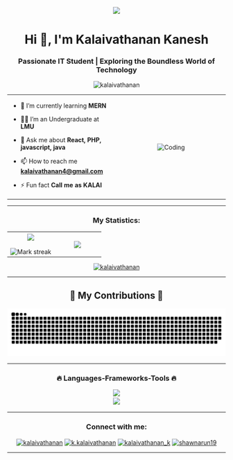 <p align="center" ><img  src = "https://github.com/7oSkaaa/7oSkaaa/blob/main/Images/about_me.gif?raw=true" width = 100px></p>
<h1 align="center">Hi 👋, I'm Kalaivathanan Kanesh</h1>
<h3 align="center">Passionate IT Student | Exploring the Boundless World of Technology</h3>
<p align="center"> <img src="https://komarev.com/ghpvc/?username=kalaivathanan&label=Profile%20views&color=0e75b6&style=flat" alt="kalaivathanan" /> </p>

<table align="center">
<tr border="none">
<td width="50%" align="left">
  
- 🌱 I’m currently learning **MERN**

- 🧑‍🎓 I’m an Undergraduate at **LMU**

- 💬 Ask me about **React, PHP, javascript, java**

- 📫 How to reach me **kalaivathanan4@gmail.com**
  
- ⚡ Fun fact **Call me as KALAI**

</td>
<td width="50%" align="center">
  <img align="center" alt="Coding" width="420" height="235" src="https://cdn.dribbble.com/users/1292677/screenshots/6139167/media/5387dc7e035b3efe9d94516044de66a4.gif">
  </td>
</tr>
</table>
<hr/>

<h3 align="center">My Statistics:</h3>
<p align="center">
<table align="center">
<tr border="none">
<td width="50%" align="center">
  
  <img  align="center"  src="https://github-readme-stats.vercel.app/api?username=kalaivathanan&theme=dark&show_icons=true&count_private=true" />
  <br></br>
  <img  title="🔥 Get streak stats for your profile at git.io/streak-stats" alt="Mark streak" src="https://github-readme-streak-stats.herokuapp.com/?user=kalaivathanan&theme=dark&hide_border=false" /> 
</td>
<td width="50%" align="center">
  <img  align="center"  src="https://github-readme-stats.anuraghazra1.vercel.app/api/top-langs/?username=kalaivathanan&theme=dark&hide_border=false&no-bg=true&no-frame=true&langs_count=10"/>
  </td>
</tr>
</table>

<p align="center"> <a href="https://github.com/ryo-ma/github-profile-trophy"><img src="https://github-profile-trophy.vercel.app/?username=kalaivathanan" alt="kalaivathanan" /></a> </p>

---

<div align="center">
  <h2>🐍 My Contributions 🐍</h2>
  <img alt="snake eating my contributions" src="https://raw.githubusercontent.com/kalaivathanan/kalaivathanan/output/github-contribution-grid-snake-dark.svg" />
</div>

---

<h3 align="center">🔥 Languages-Frameworks-Tools 🔥</h3>
<p align="center">
  <a href="https://skillicons.dev">
    <img src="https://skillicons.dev/icons?i=laravel,react,angular,nodejs,spring,express,javascript,java,php,cpp,mysql,postman,git,github" /><br>
    <img src="https://skillicons.dev/icons?i=html,css,sass,bootstrap,wordpress,vscode,figma" />
  </a>
</p>

---

<h3 align="center">Connect with me:</h3>
<p align="center">
<a href="https://linkedin.com/in/kalaivathanan" target="blank"><img align="center" src="https://raw.githubusercontent.com/rahuldkjain/github-profile-readme-generator/master/src/images/icons/Social/linked-in-alt.svg" alt="kalaivathanan" height="30" width="40" /></a>
<a href="https://fb.com/k.kalaivathanan" target="blank"><img align="center" src="https://raw.githubusercontent.com/rahuldkjain/github-profile-readme-generator/master/src/images/icons/Social/facebook.svg" alt="k.kalaivathanan" height="30" width="40" /></a>
<a href="https://instagram.com/kalaivathanan_k" target="blank"><img align="center" src="https://raw.githubusercontent.com/rahuldkjain/github-profile-readme-generator/master/src/images/icons/Social/instagram.svg" alt="kalaivathanan_k" height="30" width="40" /></a>
  <a href="https://www.leetcode.com/kalaivathanan" target="blank"><img align="center" src="https://raw.githubusercontent.com/rahuldkjain/github-profile-readme-generator/master/src/images/icons/Social/leet-code.svg" alt="shawnarun19" height="30" width="40" /></a>
</p>

---
